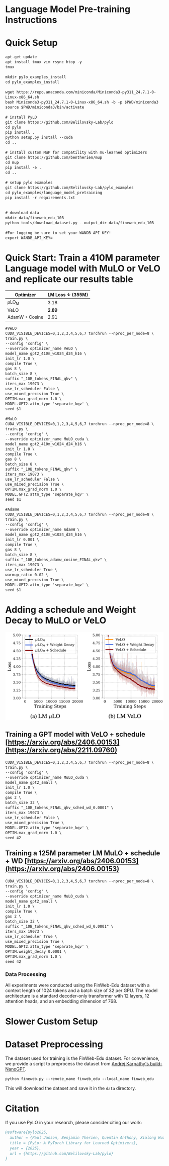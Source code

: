
# Language Model Pre-training Instructions



# Quick Setup
```
apt-get update
apt install tmux vim rsync htop -y
tmux

mkdir pylo_examples_install
cd pylo_examples_install

wget https://repo.anaconda.com/miniconda/Miniconda3-py311_24.7.1-0-Linux-x86_64.sh
bash Miniconda3-py311_24.7.1-0-Linux-x86_64.sh -b -p $PWD/miniconda3
source $PWD/miniconda3/bin/activate

# install PyLO
git clone https://github.com/Belilovsky-Lab/pylo
cd pylo
pip install .
python setup.py install --cuda 
cd ..

# install custom MuP for compatility with mu-learned optimizers
git clone https://github.com/bentherien/mup
cd mup
pip install -e .
cd ..

# setup pylo examples
git clone https://github.com/Belilovsky-Lab/pylo_examples
cd pylo_examples/language_model_pretraining
pip install -r requirements.txt


# download data
mkdir data/fineweb_edu_10B
python tools/download_dataset.py --output_dir data/fineweb_edu_10B

#For logging be sure to set your WANDB API KEY!
export WANDB_API_KEY=
```

# Quick Start: Train a 410M parameter Language model with MuLO or VeLO and replicate our results table

| Optimizer         | LM Loss ↓ (355M) |
|-------------------|------------------|
| $\mu$LO$_M$       | 3.18             |
| VeLO              | **2.89**         |
| AdamW + Cosine    | 2.91             |


```
#VeLO
CUDA_VISIBLE_DEVICES=0,1,2,3,4,5,6,7 torchrun --nproc_per_node=8 \
train.py \
--config 'config' \
--override optimizer_name VeLO \
model_name gpt2_410m_w1024_d24_h16 \
init_lr 1.0 \
compile True \
gas 8 \
batch_size 8 \
suffix "_10B_tokens_FINAL_qkv" \
iters_max 19073 \
use_lr_scheduler False \
use_mixed_precision True \
OPTIM.max_grad_norm 1.0 \
MODEL.GPT2.attn_type 'separate_kqv' \
seed $1

#MuLO
CUDA_VISIBLE_DEVICES=0,1,2,3,4,5,6,7 torchrun --nproc_per_node=8 \
train.py \
--config 'config' \
--override optimizer_name MuLO_cuda \
model_name gpt2_410m_w1024_d24_h16 \
init_lr 1.0 \
compile True \
gas 8 \
batch_size 8 \
suffix "_10B_tokens_FINAL_qkv" \
iters_max 19073 \
use_lr_scheduler False \
use_mixed_precision True \
OPTIM.max_grad_norm 1.0 \
MODEL.GPT2.attn_type 'separate_kqv' \
seed $1

#AdamW
CUDA_VISIBLE_DEVICES=0,1,2,3,4,5,6,7 torchrun --nproc_per_node=8 \
train.py \
--config 'config' \
--override optimizer_name AdamW \
model_name gpt2_410m_w1024_d24_h16 \
init_lr 0.001 \
compile True \
gas 8 \
batch_size 8 \
suffix "_10B_tokens_adamw_cosine_FINAL_qkv" \
iters_max 19073 \
use_lr_scheduler True \
warmup_ratio 0.02 \
use_mixed_precision True \
MODEL.GPT2.attn_type 'separate_kqv' \
seed $1
```





# Adding a schedule and Weight Decay to MuLO or VeLO

![Learning curves comparing MuLO and VeLO with and without learning rate schedules and weight decay](../assets/lm_mulo_velo.png)


## Training a GPT model with VeLO + schedule [https://arxiv.org/abs/2406.00153](https://arxiv.org/abs/2211.09760)
```
CUDA_VISIBLE_DEVICES=0,1,2,3,4,5,6,7 torchrun --nproc_per_node=8 \
train.py \
--config 'config' \
--override optimizer_name MuLO_cuda \
model_name gpt2_small \
init_lr 1.0 \
compile True \
gas 2 \
batch_size 32 \
suffix "_10B_tokens_FINAL_qkv_sched_wd_0.0001" \
iters_max 19073 \
use_lr_scheduler False \
use_mixed_precision True \
MODEL.GPT2.attn_type 'separate_kqv' \
OPTIM.max_grad_norm 1.0 \
seed 42
```


## Training a 125M parameter LM MuLO + schedule + WD [https://arxiv.org/abs/2406.00153](https://arxiv.org/abs/2406.00153)
```
CUDA_VISIBLE_DEVICES=0,1,2,3,4,5,6,7 torchrun --nproc_per_node=8 \
train.py \
--config 'config' \
--override optimizer_name MuLO_cuda \
model_name gpt2_small \
init_lr 1.0 \
compile True \
gas 2 \
batch_size 32 \
suffix "_10B_tokens_FINAL_qkv_sched_wd_0.0001" \
iters_max 19073 \
use_lr_scheduler True \
use_mixed_precision True \
MODEL.GPT2.attn_type 'separate_kqv' \
OPTIM.weight_decay 0.0001 \
OPTIM.max_grad_norm 1.0 \
seed 42
```



### Data Processing

All experiments were conducted using the FinWeb-Edu dataset with a context length of 1024 tokens and a batch size of 32 per GPU. The model architecture is a standard decoder-only transformer with 12 layers, 12 attention heads, and an embedding dimension of 768.



# Slower Custom Setup


# Dataset Preprocessing

The dataset used for training is the FinWeb-Edu dataset. For convenience, we provide a script to preprocess the dataset from [Andrej Karpathy's build-NanoGPT](https://github.com/karpathy/build-nanogpt/blob/master/fineweb.py).

```
python fineweb.py --remote_name finweb_edu --local_name finweb_edu
```

This will download the dataset and save it in the `data` directory.

# Citation

If you use PyLO in your research, please consider citing our work:

```bibtex
@software{pylo2025,
  author = {Paul Janson, Benjamin Therien, Quentin Anthony, Xialong Huang, Abhinav Moudgil and Eugene Belilovsky},
  title = {PyLo: A PyTorch Library for Learned Optimizers},
  year = {2025},
  url = {https://github.com/Belilovsky-Lab/pylo}
}
```

